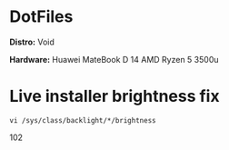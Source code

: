 # DotFiles
<b>Distro:</b> Void

<b>Hardware:</b> Huawei MateBook D 14 AMD Ryzen 5 3500u

# Live installer brightness fix
<code>vi /sys/class/backlight/*/brightness</code>

102
